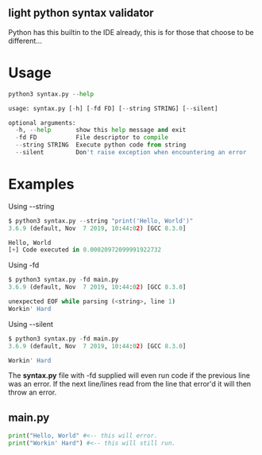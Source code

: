 ## light python syntax validator
Python has this builtin to the IDE already, this is for those that choose to be different...
# Usage
```python
python3 syntax.py --help

usage: syntax.py [-h] [-fd FD] [--string STRING] [--silent]

optional arguments:
  -h, --help       show this help message and exit
  -fd FD           File descriptor to compile
  --string STRING  Execute python code from string
  --silent         Don't raise exception when encountering an error
```

# Examples
Using --string
```python
$ python3 syntax.py --string "print('Hello, World')"
3.6.9 (default, Nov  7 2019, 10:44:02) [GCC 8.3.0] 

Hello, World
[+] Code executed in 0.00020972099991922732
```
Using -fd
```python
$ python3 syntax.py -fd main.py
3.6.9 (default, Nov  7 2019, 10:44:02) [GCC 8.3.0] 

unexpected EOF while parsing (<string>, line 1)
Workin' Hard 
```
Using --silent
```python
$ python3 syntax.py -fd main.py
3.6.9 (default, Nov  7 2019, 10:44:02) [GCC 8.3.0]

Workin' Hard
```
The **syntax.py** file with -fd supplied will even run code if the previous line was an error. If the next line/lines read from the line that error'd it will then throw an error.

## main.py
```python
print("Hello, World" #<-- this will error.
print("Workin' Hard") #<-- this will still run.
```
